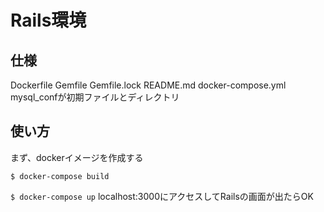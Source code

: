 # Rails環境
## 仕様
Dockerfile Gemfile Gemfile.lock README.md docker-compose.yml mysql_confが初期ファイルとディレクトリ
## 使い方

まず、dockerイメージを作成する

`
$ docker-compose build
`

`
$ docker-compose up
`
localhost:3000にアクセスしてRailsの画面が出たらOK
